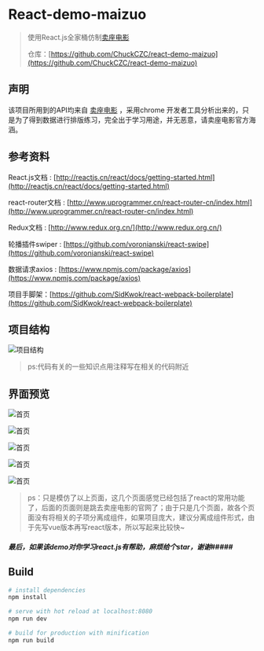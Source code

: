 # React-demo-maizuo

> 使用React.js全家桶仿制[卖座电影](http://m.maizuo.com/v4/?co=maizuo)
>
> 仓库：[https://github.com/ChuckCZC/react-demo-maizuo](https://github.com/ChuckCZC/react-demo-maizuo)

## 声明

该项目所用到的API均来自 [卖座电影](http://m.maizuo.com/v4/?co=maizuo) ，采用chrome 开发者工具分析出来的，只是为了得到数据进行排版练习，完全出于学习用途，并无恶意，请卖座电影官方海涵。

## 参考资料

React.js文档 : [http://reactjs.cn/react/docs/getting-started.html](http://reactjs.cn/react/docs/getting-started.html)

react-router文档 : [http://www.uprogrammer.cn/react-router-cn/index.html](http://www.uprogrammer.cn/react-router-cn/index.html)

Redux文档 : [http://www.redux.org.cn/](http://www.redux.org.cn/)

轮播插件swiper : [https://github.com/voronianski/react-swipe](https://github.com/voronianski/react-swipe)

数据请求axios : [https://www.npmjs.com/package/axios](https://www.npmjs.com/package/axios)

项目手脚架：[https://github.com/SidKwok/react-webpack-boilerplate](https://github.com/SidKwok/react-webpack-boilerplate)

## 项目结构

![项目结构](readme_img/1.png)

> ps:代码有关的一些知识点用注释写在相关的代码附近

## 界面预览

![首页](readme_img/home.png)

![首页](readme_img/film.png)

![首页](readme_img/detail.png)

![首页](readme_img/cinema.png)

![首页](readme_img/cinema_2.png)

> ps：只是模仿了以上页面，这几个页面感觉已经包括了react的常用功能了，后面的页面则是跳去卖座电影的官网了；由于只是几个页面，故各个页面没有将相关的子项分离成组件，如果项目庞大，建议分离成组件形式，由于先写vue版本再写react版本，所以写起来比较快~

##### 最后，如果该demo对你学习react.js有帮助，麻烦给个star，谢谢#####

## Build 

``` bash
# install dependencies
npm install

# serve with hot reload at localhost:8080
npm run dev

# build for production with minification
npm run build
```
